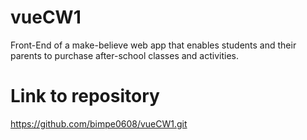 # vueCW1

Front-End of a make-believe web app that enables students and their parents to purchase after-school classes and activities.

# Link to repository

https://github.com/bimpe0608/vueCW1.git
